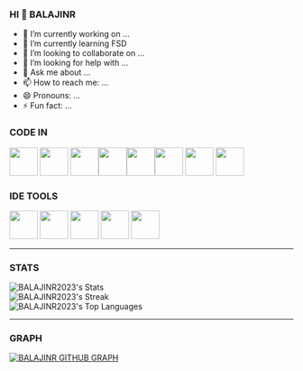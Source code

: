 ### HI 👋 BALAJINR

- 🔭 I’m currently working on ...
- 🌱 I’m currently learning FSD
- 👯 I’m looking to collaborate on ...
- 🤔 I’m looking for help with ...
- 💬 Ask me about ...
- 📫 How to reach me: ...
- 😄 Pronouns: ...
- ⚡ Fun fact: ...

### CODE IN
<img height="50" width="50" src="https://img.icons8.com/color/48/000000/html-5.png" /> <img height="50" width="50" src="https://img.icons8.com/color/48/000000/css3.png" /> <img height="50" width="50" src="https://img.icons8.com/color/48/000000/bootstrap.png" /><img height="50" width="50" src="https://img.icons8.com/color/48/000000/javascript.png"/><img height="50" width="50" src="https://img.icons8.com/color/48/000000/react-native.png"/><img height="50" width="50" src="https://img.icons8.com/color/48/000000/mysql-logo.png"/> <img height="50" width="50" src="https://img.icons8.com/color/48/000000/mongodb.png"/> <img height="50" width="50" src="https://img.icons8.com/color/48/000000/nodejs.png"/> 
### IDE TOOLS
<img height="50" width="50" src="https://img.icons8.com/color/48/000000/visual-studio-code-2019.png"/> <img height="50" width="50" src="https://img.icons8.com/color/48/000000/pycharm.png"/> <img height="50" width="50" src="https://img.icons8.com/color/50/000000/git.png"/> <img height="50" width="50" src="https://img.icons8.com/doodle/48/000000/adobe-photoshop.png"/> <img height="50" width="50" src="https://img.icons8.com/color/48/000000/figma--v1.png"/> <HR>
### STATS
![BALAJINR2023's Stats](https://github-readme-stats.vercel.app/api?username=BALAJINR2023&theme=prussian&show_icons=true&hide_border=true&count_private=true)<BR>
![BALAJINR2023's Streak](https://github-readme-streak-stats.herokuapp.com/?user=BALAJINR2023&theme=prussian&hide_border=true)<BR>
![BALAJINR2023's Top Languages](https://github-readme-stats.vercel.app/api/top-langs/?username=BALAJINR2023&theme=prussian&show_icons=true&hide_border=true&layout=compact)<BR><HR>
### GRAPH
[![BALAJINR GITHUB GRAPH](https://github-readme-activity-graph.vercel.app/graph?username=BALAJINR2023&bg_color=d1f0ff&color=1d0c10&line=f07828&point=205ed9&area=true&hide_border=true)](https://github.com/ashutosh00710/github-readme-activity-graph)

